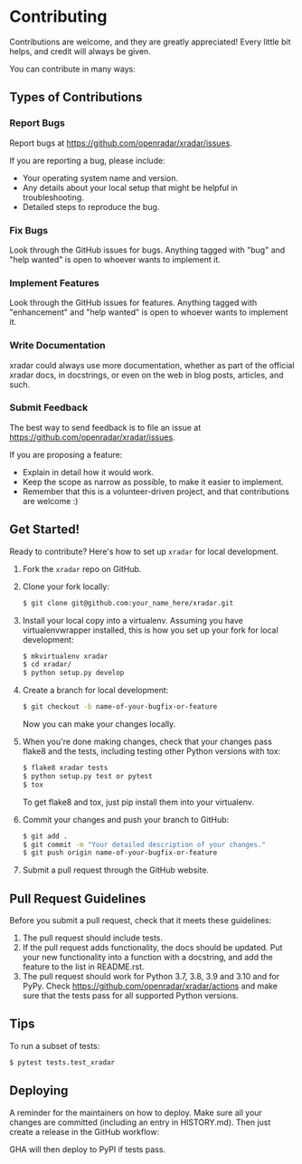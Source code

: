 # Contributing

Contributions are welcome, and they are greatly appreciated! Every little bit
helps, and credit will always be given.

You can contribute in many ways:

## Types of Contributions

### Report Bugs

Report bugs at https://github.com/openradar/xradar/issues.

If you are reporting a bug, please include:

* Your operating system name and version.
* Any details about your local setup that might be helpful in troubleshooting.
* Detailed steps to reproduce the bug.

### Fix Bugs

Look through the GitHub issues for bugs. Anything tagged with "bug" and "help
wanted" is open to whoever wants to implement it.

### Implement Features

Look through the GitHub issues for features. Anything tagged with "enhancement"
and "help wanted" is open to whoever wants to implement it.

### Write Documentation

xradar could always use more documentation, whether as part of the
official xradar docs, in docstrings, or even on the web in blog posts,
articles, and such.

### Submit Feedback

The best way to send feedback is to file an issue at https://github.com/openradar/xradar/issues.

If you are proposing a feature:

* Explain in detail how it would work.
* Keep the scope as narrow as possible, to make it easier to implement.
* Remember that this is a volunteer-driven project, and that contributions
  are welcome :)

## Get Started!

Ready to contribute? Here's how to set up `xradar` for local development.

1. Fork the `xradar` repo on GitHub.
2. Clone your fork locally:

    ```bash
   $ git clone git@github.com:your_name_here/xradar.git
   ```

3. Install your local copy into a virtualenv. Assuming you have virtualenvwrapper installed, this is how you set up your fork for local development:

    ```bash
    $ mkvirtualenv xradar
    $ cd xradar/
    $ python setup.py develop
    ```

4. Create a branch for local development:

    ```bash
    $ git checkout -b name-of-your-bugfix-or-feature
    ```
   Now you can make your changes locally.

5. When you're done making changes, check that your changes pass flake8 and the
   tests, including testing other Python versions with tox:

    ```bash
    $ flake8 xradar tests
    $ python setup.py test or pytest
    $ tox
   ```

   To get flake8 and tox, just pip install them into your virtualenv.

6. Commit your changes and push your branch to GitHub:

    ```bash
    $ git add .
    $ git commit -m "Your detailed description of your changes."
    $ git push origin name-of-your-bugfix-or-feature
    ```

7. Submit a pull request through the GitHub website.

## Pull Request Guidelines

Before you submit a pull request, check that it meets these guidelines:

1. The pull request should include tests.
2. If the pull request adds functionality, the docs should be updated. Put
   your new functionality into a function with a docstring, and add the
   feature to the list in README.rst.
3. The pull request should work for Python 3.7, 3.8, 3.9 and 3.10 and for PyPy. Check
   https://github.com/openradar/xradar/actions
   and make sure that the tests pass for all supported Python versions.

## Tips

To run a subset of tests:

   ```bash
   $ pytest tests.test_xradar
   ```

## Deploying

A reminder for the maintainers on how to deploy.
Make sure all your changes are committed (including an entry in HISTORY.md).
Then just create a release in the GitHub workflow:

GHA will then deploy to PyPI if tests pass.
